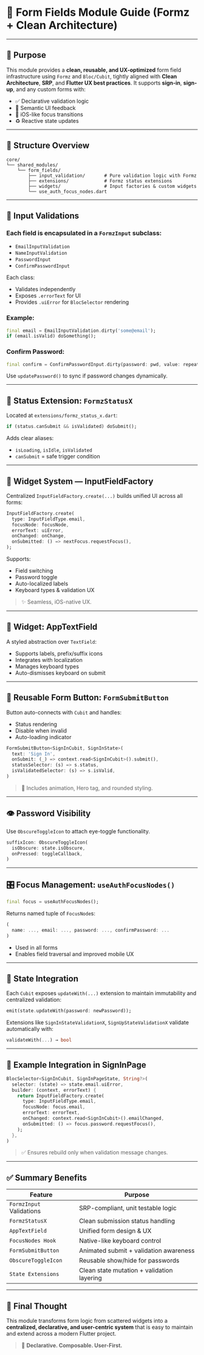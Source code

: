 # 📑 Form Fields Module Guide (Formz + Clean Architecture)

---

## 🌟 Purpose

This module provides a **clean, reusable, and UX-optimized** form field infrastructure using `Formz` and `Bloc/Cubit`,
tightly aligned with **Clean Architecture**, **SRP**, and **Flutter UX best practices**.
It supports **sign-in**, **sign-up**, and any custom forms with:

- ✅ Declarative validation logic
- 🎯 Semantic UI feedback
- 📱 iOS-like focus transitions
- ♻️ Reactive state updates

---

## 🧱 Structure Overview

```
core/
└── shared_modules/
    └── form_fields/
        ├── input_validation/       # Pure validation logic with Formz
        ├── extensions/             # Formz status extensions
        ├── widgets/                # Input factories & custom widgets
        └── use_auth_focus_nodes.dart
```

---

## 🧠 Input Validations

### Each field is encapsulated in a `FormzInput` subclass:

- `EmailInputValidation`
- `NameInputValidation`
- `PasswordInput`
- `ConfirmPasswordInput`

Each class:

- Validates independently
- Exposes `.errorText` for UI
- Provides `.uiError` for `BlocSelector` rendering

### Example:

```dart
final email = EmailInputValidation.dirty('some@email');
if (email.isValid) doSomething();
```

### Confirm Password:

```dart
final confirm = ConfirmPasswordInput.dirty(password: pwd, value: repeat);
```

Use `updatePassword()` to sync if password changes dynamically.

---

## 🔁 Status Extension: `FormzStatusX`

Located at `extensions/formz_status_x.dart`:

```dart
if (status.canSubmit && isValidated) doSubmit();
```

Adds clear aliases:

- `isLoading`, `isIdle`, `isValidated`
- `canSubmit` = safe trigger condition

---

## 🧩 Widget System — InputFieldFactory

Centralized `InputFieldFactory.create(...)` builds unified UI across all forms:

```dart
InputFieldFactory.create(
  type: InputFieldType.email,
  focusNode: focusNode,
  errorText: uiError,
  onChanged: onChange,
  onSubmitted: () => nextFocus.requestFocus(),
);
```

Supports:

- Field switching
- Password toggle
- Auto-localized labels
- Keyboard types & validation UX

> ✨ Seamless, iOS-native UX.

---

## 🧱 Widget: AppTextField

A styled abstraction over `TextField`:

- Supports labels, prefix/suffix icons
- Integrates with localization
- Manages keyboard types
- Auto-dismisses keyboard on submit

---

## 🧪 Reusable Form Button: `FormSubmitButton`

Button auto-connects with `Cubit` and handles:

- Status rendering
- Disable when invalid
- Auto-loading indicator

```dart
FormSubmitButton<SignInCubit, SignInState>(
  text: 'Sign In',
  onSubmit: (_) => context.read<SignInCubit>().submit(),
  statusSelector: (s) => s.status,
  isValidatedSelector: (s) => s.isValid,
)
```

> 🔄 Includes animation, Hero tag, and rounded styling.

---

## 👁️ Password Visibility

Use `ObscureToggleIcon` to attach eye-toggle functionality.

```dart
suffixIcon: ObscureToggleIcon(
  isObscure: state.isObscure,
  onPressed: toggleCallback,
)
```

---

## 🎛 Focus Management: `useAuthFocusNodes()`

```dart
final focus = useAuthFocusNodes();
```

Returns named tuple of `FocusNode`s:

```dart
(
  name: ..., email: ..., password: ..., confirmPassword: ...
)
```

- Used in all forms
- Enables field traversal and improved mobile UX

---

## 🔁 State Integration

Each `Cubit` exposes `updateWith(...)` extension to maintain immutability and centralized validation:

```dart
emit(state.updateWith(password: newPassword));
```

Extensions like `SignInStateValidationX`, `SignUpStateValidationX` validate automatically with:

```dart
validateWith(...) → bool
```

---

## 🧩 Example Integration in SignInPage

```dart
BlocSelector<SignInCubit, SignInPageState, String?>(
  selector: (state) => state.email.uiError,
  builder: (context, errorText) {
    return InputFieldFactory.create(
      type: InputFieldType.email,
      focusNode: focus.email,
      errorText: errorText,
      onChanged: context.read<SignInCubit>().emailChanged,
      onSubmitted: () => focus.password.requestFocus(),
    );
  },
)
```

> ✅ Ensures rebuild only when validation message changes.

---

## ✅ Summary Benefits

| Feature                  | Purpose                                    |
| ------------------------ | ------------------------------------------ |
| `FormzInput` Validations | SRP-compliant, unit testable logic         |
| `FormzStatusX`           | Clean submission status handling           |
| `AppTextField`           | Unified form design & UX                   |
| `FocusNodes Hook`        | Native-like keyboard control               |
| `FormSubmitButton`       | Animated submit + validation awareness     |
| `ObscureToggleIcon`      | Reusable show/hide for passwords           |
| `State Extensions`       | Clean state mutation + validation layering |

---

## 🧠 Final Thought

This module transforms form logic from scattered widgets into a **centralized, declarative, and user-centric system**
that is easy to maintain and extend across a modern Flutter project.

> 🚀 **Declarative. Composable. User-First.**
